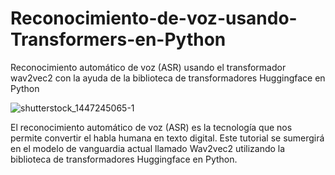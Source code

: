 # Reconocimiento-de-voz-usando-Transformers-en-Python
Reconocimiento automático de voz (ASR) usando el transformador wav2vec2 con la ayuda de la biblioteca de transformadores Huggingface en Python

![shutterstock_1447245065-1](https://user-images.githubusercontent.com/29576337/218840879-b9377ab8-ed8b-40d7-adf0-e8c83ada26c8.jpg)


El reconocimiento automático de voz (ASR) es la tecnología que nos permite convertir el habla humana en texto digital. Este tutorial se sumergirá en el modelo de vanguardia actual llamado Wav2vec2 utilizando la biblioteca de transformadores Huggingface en Python.

